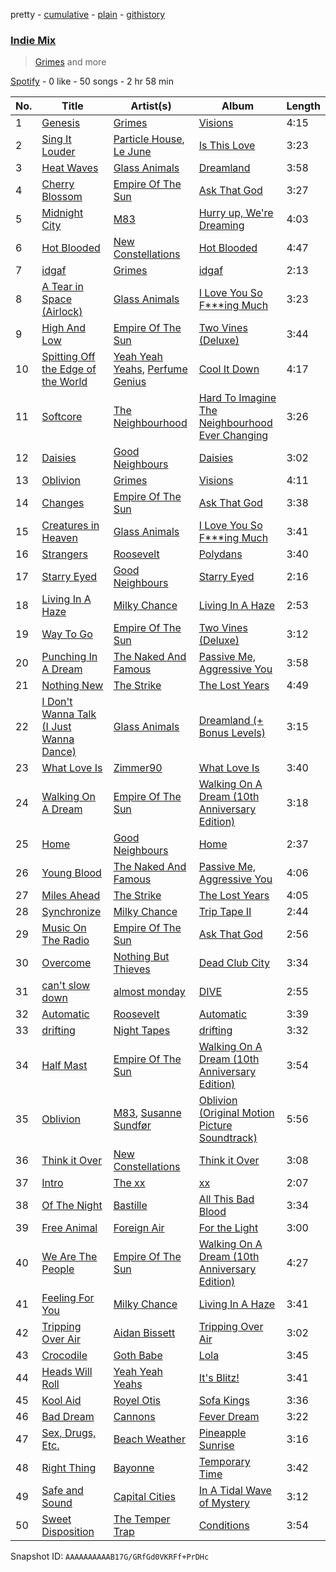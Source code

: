 pretty - [cumulative](/playlists/cumulative/37i9dQZF1EQqkOPvHGajmW.md) - [plain](/playlists/plain/37i9dQZF1EQqkOPvHGajmW) - [githistory](https://github.githistory.xyz/mdn522/spotify-playlist-archive/blob/main/playlists/plain/37i9dQZF1EQqkOPvHGajmW)

### [Indie Mix](https://open.spotify.com/playlist/37i9dQZF1EQqkOPvHGajmW)

> <a href=spotify:playlist:37i9dQZF1EIVyWwNOYKM0S>Grimes</a> and more

[Spotify](https://open.spotify.com/user/spotify) - 0 like - 50 songs - 2 hr 58 min

| No. | Title | Artist(s) | Album | Length |
|---|---|---|---|---|
| 1 | [Genesis](https://open.spotify.com/track/3cjvqsvvU80g7WJPMVh8iq) | [Grimes](https://open.spotify.com/artist/053q0ukIDRgzwTr4vNSwab) | [Visions](https://open.spotify.com/album/3HED2IUaNSnbOe88a7ZdwM) | 4:15 |
| 2 | [Sing It Louder](https://open.spotify.com/track/3T3B2VppIHXaYvJneNcTAZ) | [Particle House](https://open.spotify.com/artist/4R2DybM5OIPMBklyGe0ZKS), [Le June](https://open.spotify.com/artist/7j1lSJOJQBRw80bRit36Fs) | [Is This Love](https://open.spotify.com/album/4M178TsmmIbvOeQSFttD51) | 3:23 |
| 3 | [Heat Waves](https://open.spotify.com/track/3USxtqRwSYz57Ewm6wWRMp) | [Glass Animals](https://open.spotify.com/artist/4yvcSjfu4PC0CYQyLy4wSq) | [Dreamland](https://open.spotify.com/album/5bfpRtBW7RNRdsm3tRyl3R) | 3:58 |
| 4 | [Cherry Blossom](https://open.spotify.com/track/7eqIZPAPLQhkjSVTzBT7UR) | [Empire Of The Sun](https://open.spotify.com/artist/67hb7towEyKvt5Z8Bx306c) | [Ask That God](https://open.spotify.com/album/5iEtQfZATfimid3Ogvce5m) | 3:27 |
| 5 | [Midnight City](https://open.spotify.com/track/6GyFP1nfCDB8lbD2bG0Hq9) | [M83](https://open.spotify.com/artist/63MQldklfxkjYDoUE4Tppz) | [Hurry up, We're Dreaming](https://open.spotify.com/album/6EB14IXV5oyOiItGBv7mtG) | 4:03 |
| 6 | [Hot Blooded](https://open.spotify.com/track/6BI2GDwlQV32JZLgYPMlFM) | [New Constellations](https://open.spotify.com/artist/5WF5jtgP0H31QTl5g4WxW9) | [Hot Blooded](https://open.spotify.com/album/2BHLoUFDgBDkptGMGfjv6K) | 4:47 |
| 7 | [idgaf](https://open.spotify.com/track/1c17WXb6bzMrrvaN7O1c2Y) | [Grimes](https://open.spotify.com/artist/053q0ukIDRgzwTr4vNSwab) | [idgaf](https://open.spotify.com/album/78Vni3er0eUxLVI52aDCgg) | 2:13 |
| 8 | [A Tear in Space \(Airlock\)](https://open.spotify.com/track/6l6XVeeoTe3ggya4fLY8l8) | [Glass Animals](https://open.spotify.com/artist/4yvcSjfu4PC0CYQyLy4wSq) | [I Love You So F\*\*\*ing Much](https://open.spotify.com/album/5i6LJyHq9wxLSecf0N2Iuw) | 3:23 |
| 9 | [High And Low](https://open.spotify.com/track/34WI9hCaE3AzbOYT9wFXLP) | [Empire Of The Sun](https://open.spotify.com/artist/67hb7towEyKvt5Z8Bx306c) | [Two Vines \(Deluxe\)](https://open.spotify.com/album/4ARTgZcw7MLmjQkZ4zPptP) | 3:44 |
| 10 | [Spitting Off the Edge of the World](https://open.spotify.com/track/0JX23XA8E7aN1Chj32kgVn) | [Yeah Yeah Yeahs](https://open.spotify.com/artist/3TNt4aUIxgfy9aoaft5Jj2), [Perfume Genius](https://open.spotify.com/artist/2ueoLVCXQ948OfhVvAy3Nn) | [Cool It Down](https://open.spotify.com/album/7ug0WdvzC2sLXTrtHUwNsj) | 4:17 |
| 11 | [Softcore](https://open.spotify.com/track/2K7xn816oNHJZ0aVqdQsha) | [The Neighbourhood](https://open.spotify.com/artist/77SW9BnxLY8rJ0RciFqkHh) | [Hard To Imagine The Neighbourhood Ever Changing](https://open.spotify.com/album/0ODLCdHBFVvKwJGeSfd1jy) | 3:26 |
| 12 | [Daisies](https://open.spotify.com/track/2PmoFIT5DrNn7ZHrZGdhVq) | [Good Neighbours](https://open.spotify.com/artist/52N3KGrTWDRhdQJrgBTofE) | [Daisies](https://open.spotify.com/album/0hFd6V0ZXX6R3c0NOpAMbn) | 3:02 |
| 13 | [Oblivion](https://open.spotify.com/track/4BY4V1T0RJK1HmD2Q0ClyK) | [Grimes](https://open.spotify.com/artist/053q0ukIDRgzwTr4vNSwab) | [Visions](https://open.spotify.com/album/7aPolrSqVawIhC7iTo2b5F) | 4:11 |
| 14 | [Changes](https://open.spotify.com/track/5NolEMcA7mmw27vpyzvzIT) | [Empire Of The Sun](https://open.spotify.com/artist/67hb7towEyKvt5Z8Bx306c) | [Ask That God](https://open.spotify.com/album/5iEtQfZATfimid3Ogvce5m) | 3:38 |
| 15 | [Creatures in Heaven](https://open.spotify.com/track/1QDgcVfZKIf2SKBjQzzTLs) | [Glass Animals](https://open.spotify.com/artist/4yvcSjfu4PC0CYQyLy4wSq) | [I Love You So F\*\*\*ing Much](https://open.spotify.com/album/5i6LJyHq9wxLSecf0N2Iuw) | 3:41 |
| 16 | [Strangers](https://open.spotify.com/track/6cDWbP0Hn5kXwZlMtWysTK) | [Roosevelt](https://open.spotify.com/artist/4AQrqVz6BYwy29iMxcGtx7) | [Polydans](https://open.spotify.com/album/6oRdKgJrTM7mNHNhCZZYs6) | 3:40 |
| 17 | [Starry Eyed](https://open.spotify.com/track/69iHQfZMuNshmrixkhWYBe) | [Good Neighbours](https://open.spotify.com/artist/52N3KGrTWDRhdQJrgBTofE) | [Starry Eyed](https://open.spotify.com/album/2yByFS4ml3PMBBLhBPJIfN) | 2:16 |
| 18 | [Living In A Haze](https://open.spotify.com/track/6vu5xJWIvukCK8cwBXOOj0) | [Milky Chance](https://open.spotify.com/artist/1hzfo8twXdOegF3xireCYs) | [Living In A Haze](https://open.spotify.com/album/0i97wLIXfWMDi3vyRDZBCn) | 2:53 |
| 19 | [Way To Go](https://open.spotify.com/track/6pEkPmzBPy4EVjyiIVKlJg) | [Empire Of The Sun](https://open.spotify.com/artist/67hb7towEyKvt5Z8Bx306c) | [Two Vines \(Deluxe\)](https://open.spotify.com/album/4ARTgZcw7MLmjQkZ4zPptP) | 3:12 |
| 20 | [Punching In A Dream](https://open.spotify.com/track/5PtEpuVX03k9bOUwilL5EO) | [The Naked And Famous](https://open.spotify.com/artist/0oeUpvxWsC8bWS6SnpU8b9) | [Passive Me, Aggressive You](https://open.spotify.com/album/5ImvJCAX33Pt2XGMaYaMia) | 3:58 |
| 21 | [Nothing New](https://open.spotify.com/track/3FvlayEQ7rHflEnZCt1zdH) | [The Strike](https://open.spotify.com/artist/6VB4TqEl0yfaF88LYHH4wj) | [The Lost Years](https://open.spotify.com/album/7zjFpjrJPPuhcNxWjgEb5e) | 4:49 |
| 22 | [I Don't Wanna Talk \(I Just Wanna Dance\)](https://open.spotify.com/track/6IbCvfmmICEEAyDwQ9zcbt) | [Glass Animals](https://open.spotify.com/artist/4yvcSjfu4PC0CYQyLy4wSq) | [Dreamland \(+ Bonus Levels\)](https://open.spotify.com/album/0E2xXn23qVmfx9ThZjWFBE) | 3:15 |
| 23 | [What Love Is](https://open.spotify.com/track/6eF2psRQNVS3EbIZ1q5NV3) | [Zimmer90](https://open.spotify.com/artist/7cViIoKAQrjHURdxb9ACCX) | [What Love Is](https://open.spotify.com/album/1p1EzcpdBbRS3Dnvz56TNm) | 3:40 |
| 24 | [Walking On A Dream](https://open.spotify.com/track/5r5cp9IpziiIsR6b93vcnQ) | [Empire Of The Sun](https://open.spotify.com/artist/67hb7towEyKvt5Z8Bx306c) | [Walking On A Dream \(10th Anniversary Edition\)](https://open.spotify.com/album/5B6XfyHHYawyLkEvNvhSPh) | 3:18 |
| 25 | [Home](https://open.spotify.com/track/68mOSKT4uBkKddEAhlMO61) | [Good Neighbours](https://open.spotify.com/artist/52N3KGrTWDRhdQJrgBTofE) | [Home](https://open.spotify.com/album/140NIeh2n6kSX9BHAsvlwy) | 2:37 |
| 26 | [Young Blood](https://open.spotify.com/track/25nzKGDiua1lE9Qo5V19GL) | [The Naked And Famous](https://open.spotify.com/artist/0oeUpvxWsC8bWS6SnpU8b9) | [Passive Me, Aggressive You](https://open.spotify.com/album/5ImvJCAX33Pt2XGMaYaMia) | 4:06 |
| 27 | [Miles Ahead](https://open.spotify.com/track/4YTY53IsP2suUTVilL4Vex) | [The Strike](https://open.spotify.com/artist/6VB4TqEl0yfaF88LYHH4wj) | [The Lost Years](https://open.spotify.com/album/7zjFpjrJPPuhcNxWjgEb5e) | 4:05 |
| 28 | [Synchronize](https://open.spotify.com/track/3GXgrEjBjonrQrPEEi13yU) | [Milky Chance](https://open.spotify.com/artist/1hzfo8twXdOegF3xireCYs) | [Trip Tape II](https://open.spotify.com/album/3anT3sq943fma4yCM5FhvG) | 2:44 |
| 29 | [Music On The Radio](https://open.spotify.com/track/6FNpgPgWAxrtH6uYwDAOmU) | [Empire Of The Sun](https://open.spotify.com/artist/67hb7towEyKvt5Z8Bx306c) | [Ask That God](https://open.spotify.com/album/5iEtQfZATfimid3Ogvce5m) | 2:56 |
| 30 | [Overcome](https://open.spotify.com/track/2YmJZWGcy0yONMCsEKOuVD) | [Nothing But Thieves](https://open.spotify.com/artist/1kDGbuxWknIKx4FlgWxiSp) | [Dead Club City](https://open.spotify.com/album/0kqOkJ9HCUD4AXKvvR6lb7) | 3:34 |
| 31 | [can't slow down](https://open.spotify.com/track/15IF4wSCMrAo2Rq0eytARR) | [almost monday](https://open.spotify.com/artist/42FzVuyJH8YbkhzWSR2n8E) | [DIVE](https://open.spotify.com/album/0jfgGNDWmjcBLPKMyIMLYP) | 2:55 |
| 32 | [Automatic](https://open.spotify.com/track/0TFwlBWVoHEpkFsrVbdFsK) | [Roosevelt](https://open.spotify.com/artist/4AQrqVz6BYwy29iMxcGtx7) | [Automatic](https://open.spotify.com/album/6jQdw4P0ssFCIbQLDfktVe) | 3:39 |
| 33 | [drifting](https://open.spotify.com/track/2YuySJd7C2aoBarBP8OvzR) | [Night Tapes](https://open.spotify.com/artist/5APEQlUaQ5K70LgPqAdTuU) | [drifting](https://open.spotify.com/album/4KJfSAhzqcMZaWFTwnfkNK) | 3:32 |
| 34 | [Half Mast](https://open.spotify.com/track/49Hkgl03InFFqBklOQxunt) | [Empire Of The Sun](https://open.spotify.com/artist/67hb7towEyKvt5Z8Bx306c) | [Walking On A Dream \(10th Anniversary Edition\)](https://open.spotify.com/album/5B6XfyHHYawyLkEvNvhSPh) | 3:54 |
| 35 | [Oblivion](https://open.spotify.com/track/79npfYK6N5RnBc1jiaoHCr) | [M83](https://open.spotify.com/artist/63MQldklfxkjYDoUE4Tppz), [Susanne Sundfør](https://open.spotify.com/artist/54KCNI7URCrG6yjQK3Ukow) | [Oblivion \(Original Motion Picture Soundtrack\)](https://open.spotify.com/album/5O5pnKHDJrwvL6w9Ne1mka) | 5:56 |
| 36 | [Think it Over](https://open.spotify.com/track/5vGUEnUZ0At77Rvwc17ovx) | [New Constellations](https://open.spotify.com/artist/5WF5jtgP0H31QTl5g4WxW9) | [Think it Over](https://open.spotify.com/album/7dKKuaRUj7eoq6537pCUvZ) | 3:08 |
| 37 | [Intro](https://open.spotify.com/track/2usrT8QIbIk9y0NEtQwS4j) | [The xx](https://open.spotify.com/artist/3iOvXCl6edW5Um0fXEBRXy) | [xx](https://open.spotify.com/album/2av2ZSHlvD7rvLSsMvtYCG) | 2:07 |
| 38 | [Of The Night](https://open.spotify.com/track/7BNDyzwDboNRR2wmd7GSew) | [Bastille](https://open.spotify.com/artist/7EQ0qTo7fWT7DPxmxtSYEc) | [All This Bad Blood](https://open.spotify.com/album/5G6oMu9zNW2acdV0lqzI3L) | 3:34 |
| 39 | [Free Animal](https://open.spotify.com/track/6pnD89Q888HUHhcwQUTky8) | [Foreign Air](https://open.spotify.com/artist/5ApQnMT6oR8eLguf24xb9S) | [For the Light](https://open.spotify.com/album/3pYZji3loLGN0JJ6lIolJq) | 3:00 |
| 40 | [We Are The People](https://open.spotify.com/track/3zEN0ii6s4DHHBpnTp3RP7) | [Empire Of The Sun](https://open.spotify.com/artist/67hb7towEyKvt5Z8Bx306c) | [Walking On A Dream \(10th Anniversary Edition\)](https://open.spotify.com/album/5B6XfyHHYawyLkEvNvhSPh) | 4:27 |
| 41 | [Feeling For You](https://open.spotify.com/track/1BSTT3sbQ1MVVacApHilK9) | [Milky Chance](https://open.spotify.com/artist/1hzfo8twXdOegF3xireCYs) | [Living In A Haze](https://open.spotify.com/album/0i97wLIXfWMDi3vyRDZBCn) | 3:41 |
| 42 | [Tripping Over Air](https://open.spotify.com/track/7mzPAftljnsFmU6131Pqcd) | [Aidan Bissett](https://open.spotify.com/artist/4XQI4hyuy5xun1ou3SM8Oe) | [Tripping Over Air](https://open.spotify.com/album/6ZJonF00gkXNSTSI2PwyrC) | 3:02 |
| 43 | [Crocodile](https://open.spotify.com/track/27NPOgyYpnRjfVRWgNRTG9) | [Goth Babe](https://open.spotify.com/artist/7o96HO2zrujyATtVsqGhh3) | [Lola](https://open.spotify.com/album/2nkuEWWUZLf4tLMZrns03r) | 3:45 |
| 44 | [Heads Will Roll](https://open.spotify.com/track/2WRFD9WczJ975X2K1Y9YVs) | [Yeah Yeah Yeahs](https://open.spotify.com/artist/3TNt4aUIxgfy9aoaft5Jj2) | [It's Blitz!](https://open.spotify.com/album/6w21zEx5okRPCYJejLVRdR) | 3:41 |
| 45 | [Kool Aid](https://open.spotify.com/track/2HKDVLcHYBD8asWWttLU3W) | [Royel Otis](https://open.spotify.com/artist/5b5bt4mZQpJMoCRbiQ7diH) | [Sofa Kings](https://open.spotify.com/album/6qKsVbDuX5sKB4OTqkNc0C) | 3:36 |
| 46 | [Bad Dream](https://open.spotify.com/track/5ZJ9NpjYG95TDef8bdD1XG) | [Cannons](https://open.spotify.com/artist/7FtCyCJCJaxabYO7Uyda5B) | [Fever Dream](https://open.spotify.com/album/6jJSf3YPVS7DBIvgFhyPCd) | 3:22 |
| 47 | [Sex, Drugs, Etc.](https://open.spotify.com/track/7MlDNspYwfqnHxORufupwq) | [Beach Weather](https://open.spotify.com/artist/7I3bkknknQkIiatWiupQgD) | [Pineapple Sunrise](https://open.spotify.com/album/7gA8QSNSZvHUYC9feFpeLj) | 3:16 |
| 48 | [Right Thing](https://open.spotify.com/track/5WSbA7CYliGAJiZTRldTMK) | [Bayonne](https://open.spotify.com/artist/6BbqU3r1G2mwkRIfIbkCek) | [Temporary Time](https://open.spotify.com/album/7MubkMOdmjOhRF36dpVQNM) | 3:42 |
| 49 | [Safe and Sound](https://open.spotify.com/track/5JVbvCHX10U2pLa5DEqGav) | [Capital Cities](https://open.spotify.com/artist/4gwpcMTbLWtBUlOijbVpuu) | [In A Tidal Wave of Mystery](https://open.spotify.com/album/3rLiil7YBkoGXLrFtwYcju) | 3:12 |
| 50 | [Sweet Disposition](https://open.spotify.com/track/1jUkHIMc7UaJQuzWe5Iop2) | [The Temper Trap](https://open.spotify.com/artist/4W48hZAnAHVOC2c8WH8pcq) | [Conditions](https://open.spotify.com/album/6p9eMHBHyvHDGK1WIerBfh) | 3:54 |

Snapshot ID: `AAAAAAAAAAB17G/GRfGd0VKRFf+PrDHc`
